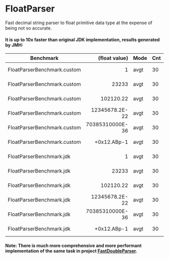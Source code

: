 # FloatParser
Fast decimal string parser to float primitive data type at the expense of being not so accurate.

#### It is up to 10x faster than original JDK implementation, results generated by JMH:

|Benchmark|                      (float value)|  Mode|  Cnt|    Score|    Error|  Units|
|-|-:|-|-|-:|-:|-|
|FloatParserBenchmark.custom|                1|  avgt|   30|   12.369| ±  1.523|  us/op|
|FloatParserBenchmark.custom|            23233|  avgt|   30|   21.378| ±  2.618|  us/op|
|FloatParserBenchmark.custom|        102120.22|  avgt|   30|   38.733| ±  3.512|  us/op|
|FloatParserBenchmark.custom|   12345678.2E-22|  avgt|   30|   47.181| ±  1.388|  us/op|
|FloatParserBenchmark.custom|  70385310000E-36|  avgt|   30|   43.564| ±  0.718|  us/op|
|FloatParserBenchmark.custom|      +0x12.ABp-1|  avgt|   30|  681.804| ± 89.975|  us/op|
|FloatParserBenchmark.jdk|                   1|  avgt|   30|   51.741| ± 33.642|  us/op|
|FloatParserBenchmark.jdk|               23233|  avgt|   30|   52.446| ±  7.062|  us/op|
|FloatParserBenchmark.jdk|           102120.22|  avgt|   30|  159.708| ± 24.383|  us/op|
|FloatParserBenchmark.jdk|      12345678.2E-22|  avgt|   30|  232.579| ± 22.520|  us/op|
|FloatParserBenchmark.jdk|     70385310000E-36|  avgt|   30|  351.372| ± 39.676|  us/op|
|FloatParserBenchmark.jdk|         +0x12.ABp-1|  avgt|   30|  589.403| ± 32.466|  us/op|

#### Note: There is much more comprehensive and more performant implementation of the same task in project [FastDoubleParser](https://github.com/wrandelshofer/FastDoubleParser).
